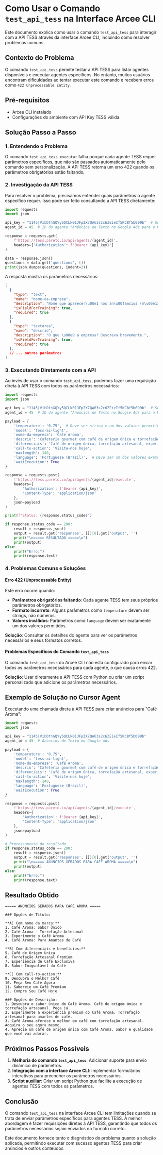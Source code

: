 # Como Usar o Comando `test_api_tess` na Interface Arcee CLI

Este documento explica como usar o comando `test_api_tess` para interagir com a API TESS através da interface Arcee CLI, incluindo como resolver problemas comuns.

## Contexto do Problema

O comando `test_api_tess` permite testar a API TESS para listar agentes disponíveis e executar agentes específicos. No entanto, muitos usuários encontram dificuldades ao tentar executar este comando e recebem erros como `422 Unprocessable Entity`.

## Pré-requisitos

- Arcee CLI instalado
- Configurações do ambiente com API Key TESS válida

## Solução Passo a Passo

### 1. Entendendo o Problema

O comando `test_api_tess executar` falha porque cada agente TESS requer parâmetros específicos, que não são passados automaticamente pelo comando sem personalização. A API TESS retorna um erro 422 quando os parâmetros obrigatórios estão faltando.

### 2. Investigação da API TESS

Para resolver o problema, precisamos entender quais parâmetros o agente específico requer. Isso pode ser feito consultando a API TESS diretamente:

```python
import requests
import json

api_key = "1145|VibDthGQYy5QCLk01JFp2X7QA63s2c6ZEieIf5KC8f5b099b"  # Substitua pela sua chave
agent_id = 45  # ID do agente "Anúncios de Texto no Google Ads para a Marca"

response = requests.get(
    f'https://tess.pareto.io/api/agents/{agent_id}',
    headers={'Authorization': f'Bearer {api_key}'}
)

data = response.json()
questions = data.get('questions', [])
print(json.dumps(questions, indent=2))
```

A resposta mostra os parâmetros necessários:

```json
[
  {
    "type": "text",
    "name": "nome-da-empresa",
    "description": "Nome que aparecer\u00e1 nos an\u00fancios (m\u00e1x 30 caracteres)",
    "isFieldForTraining": true,
    "required": true
  },
  {
    "type": "textarea",
    "name": "descrio",
    "description": "O que \u00e9 a empresa? Descreva brevemente.",
    "isFieldForTraining": true,
    "required": true
  },
  // ... outros parâmetros
]
```

### 3. Executando Diretamente com a API

Ao invés de usar o comando `test_api_tess`, podemos fazer uma requisição direta à API TESS com todos os parâmetros necessários:

```python
import requests
import json

api_key = "1145|VibDthGQYy5QCLk01JFp2X7QA63s2c6ZEieIf5KC8f5b099b"  # Substitua pela sua chave
agent_id = 45  # ID do agente "Anúncios de Texto no Google Ads para a Marca"

payload = {
    'temperature': '0.75',  # Deve ser string e um dos valores permitidos
    'model': 'tess-ai-light',
    'nome-da-empresa': 'Café Aroma',
    'descrio': 'Cafeteria gourmet com café de origem única e torrefação artesanal.',
    'diferenciais': 'Café de origem única, torrefação artesanal, experiência premium para amantes de café',
    'call-to-action': 'Visite-nos hoje',
    'maxlength': 140,
    'language': 'Portuguese (Brazil)',  # Deve ser um dos valores exatos permitidos
    'waitExecution': True
}

response = requests.post(
    f'https://tess.pareto.io/api/agents/{agent_id}/execute',
    headers={
        'Authorization': f'Bearer {api_key}',
        'Content-Type': 'application/json'
    },
    json=payload
)

print(f"Status: {response.status_code}")

if response.status_code == 200:
    result = response.json()
    output = result.get('responses', [])[0].get('output', '')
    print("\n===== RESULTADO =====\n")
    print(output)
else:
    print("Erro:")
    print(response.text)
```

### 4. Problemas Comuns e Soluções

#### Erro 422 (Unprocessable Entity)

Este erro ocorre quando:

- **Parâmetros obrigatórios faltando**: Cada agente TESS tem seus próprios parâmetros obrigatórios.
- **Formato incorreto**: Alguns parâmetros como `temperature` devem ser strings, não números.
- **Valores inválidos**: Parâmetros como `language` devem ser exatamente um dos valores permitidos.

**Solução**: Consultar os detalhes do agente para ver os parâmetros necessários e seus formatos corretos.

#### Problemas Específicos do Comando `test_api_tess`

O comando `test_api_tess` do Arcee CLI não está configurado para enviar todos os parâmetros necessários para cada agente, o que causa erros 422.

**Solução**: Usar diretamente a API TESS com Python ou criar um script personalizado que adicione os parâmetros necessários.

## Exemplo de Solução no Cursor Agent

Executando uma chamada direta à API TESS para criar anúncios para "Café Aroma":

```python
import requests
import json

api_key = "1145|VibDthGQYy5QCLk01JFp2X7QA63s2c6ZEieIf5KC8f5b099b"
agent_id = 45  # Anúncios de Texto no Google Ads

payload = {
    'temperature': '0.75',
    'model': 'tess-ai-light',
    'nome-da-empresa': 'Café Aroma',
    'descrio': 'Cafeteria gourmet com café de origem única e torrefação artesanal.',
    'diferenciais': 'Café de origem única, torrefação artesanal, experiência premium para amantes de café',
    'call-to-action': 'Visite-nos hoje',
    'maxlength': 140,
    'language': 'Portuguese (Brazil)',
    'waitExecution': True
}

response = requests.post(
    f'https://tess.pareto.io/api/agents/{agent_id}/execute',
    headers={
        'Authorization': f'Bearer {api_key}',
        'Content-Type': 'application/json'
    },
    json=payload
)

# Processamento do resultado
if response.status_code == 200:
    result = response.json()
    output = result.get('responses', [])[0].get('output', '')
    print("\n===== ANÚNCIOS GERADOS PARA CAFÉ AROMA =====\n")
    print(output)
else:
    print("Erro:")
    print(response.text)
```

## Resultado Obtido

```
===== ANÚNCIOS GERADOS PARA CAFÉ AROMA =====

### Opções de Título:

**A) Com nome da marca:**
1. Café Aroma: Sabor Único
2. Café Aroma - Torrefação Artesanal
3. Experimente o Café Aroma
4. Café Aroma: Para Amantes de Café

**B) Com diferenciais e benefícios:**
5. Café de Origem Única
6. Torrefação Artesanal Premium
7. Experiência de Café Exclusiva
8. Sabor Inigualável do Café

**C) Com call-to-action:**
9. Descubra o Melhor Café
10. Peça Seu Café Agora
11. Saboreie um Café Premium
12. Compre Seu Café Hoje

### Opções de Descrição:
1. Descubra o sabor único do Café Aroma. Café de origem única e torrefação artesanal. Peça já.
2. Experimente a experiência premium do Café Aroma. Torrefação artesanal para amantes de café.
3. Café Aroma oferece o melhor em café com torrefação artesanal. Adquira o seu agora mesmo.
4. Aprecie um café de origem única com Café Aroma. Sabor e qualidade que você vai adorar.
```

## Próximos Passos Possíveis

1. **Melhoria do comando `test_api_tess`**: Adicionar suporte para envio dinâmico de parâmetros.
2. **Integração com a interface Arcee CLI**: Implementar formulários interativos para preencher os parâmetros necessários.
3. **Script auxiliar**: Criar um script Python que facilite a execução de agentes TESS com todos os parâmetros.

## Conclusão

O comando `test_api_tess` na interface Arcee CLI tem limitações quando se trata de enviar parâmetros específicos para agentes TESS. A melhor abordagem é fazer requisições diretas à API TESS, garantindo que todos os parâmetros necessários sejam enviados no formato correto.

Este documento fornece tanto o diagnóstico do problema quanto a solução aplicada, permitindo executar com sucesso agentes TESS para criar anúncios e outros conteúdos. 